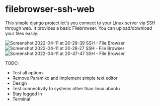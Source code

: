 # filebrowser-ssh-web
This simple django project let's you connect to your Linux server via SSH through web. It provides a basic Filebrowser. You can upload/download your files easily.

![Screenshot 2022-04-11 at 20-29-39 SSH - File Browser](https://user-images.githubusercontent.com/76599854/162808231-0128e41c-2b7a-4664-91ab-48212a87abdc.png)
![Screenshot 2022-04-11 at 20-28-27 SSH - File Browser](https://user-images.githubusercontent.com/76599854/162808235-8badec37-bdf7-42c1-9ebb-c3668e50df1e.png)
![Screenshot 2022-04-11 at 20-47-47 SSH - File Browser](https://user-images.githubusercontent.com/76599854/162808568-c54522a1-1ade-4a22-81bd-018aa45e6650.png)


TODO:
* Test all options
* Remove Paramiko and implement simple text editor
* Design
* Test connectivity to systems other than linux ubuntu
* Stay logged in
* Terminal
